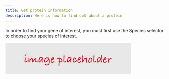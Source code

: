 ```yaml
---
title: Get protein information
description: Here is how to find out about a protein
---
```


In order to find your gene of interest, you must first use the Species selector to choose your species of interest.

![](../../placeholder.jpg)
